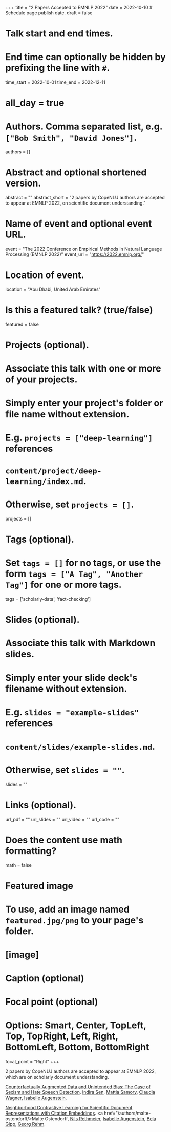 +++
title = "2 Papers Accepted to EMNLP 2022"
date = 2022-10-10  # Schedule page publish date.
draft = false

# Talk start and end times.
#   End time can optionally be hidden by prefixing the line with `#`.
time_start = 2022-10-01
time_end = 2022-12-11
# all_day = true

# Authors. Comma separated list, e.g. `["Bob Smith", "David Jones"]`.
authors = []

# Abstract and optional shortened version.
abstract = ""
abstract_short = "2 papers by CopeNLU authors are accepted to appear at EMNLP 2022, on scientific document understanding."

# Name of event and optional event URL.
event = "The 2022 Conference on Empirical Methods in Natural Language Processing  (EMNLP 2022)"
event_url = "https://2022.emnlp.org/"

# Location of event.
location = "Abu Dhabi, United Arab Emirates"

# Is this a featured talk? (true/false)
featured = false

# Projects (optional).
#   Associate this talk with one or more of your projects.
#   Simply enter your project's folder or file name without extension.
#   E.g. `projects = ["deep-learning"]` references 
#   `content/project/deep-learning/index.md`.
#   Otherwise, set `projects = []`.
projects = []

# Tags (optional).
#   Set `tags = []` for no tags, or use the form `tags = ["A Tag", "Another Tag"]` for one or more tags.
tags = ['scholarly-data', 'fact-checking']

# Slides (optional).
#   Associate this talk with Markdown slides.
#   Simply enter your slide deck's filename without extension.
#   E.g. `slides = "example-slides"` references 
#   `content/slides/example-slides.md`.
#   Otherwise, set `slides = ""`.
slides = ""

# Links (optional).
url_pdf = ""
url_slides = ""
url_video = ""
url_code = ""

# Does the content use math formatting?
math = false

# Featured image
# To use, add an image named `featured.jpg/png` to your page's folder. 
# [image]
  # Caption (optional)

  # Focal point (optional)
  # Options: Smart, Center, TopLeft, Top, TopRight, Left, Right, BottomLeft, Bottom, BottomRight
  focal_point = "Right"
+++

2 papers by CopeNLU authors are accepted to appear at EMNLP 2022, which are on scholarly document understanding.

<a href="/publication/2022_naacl_sen/">Counterfactually Augmented Data and Unintended Bias: The Case of Sexism and Hate Speech Detection</a>.
<a href="/authors/indira-sen/">Indira Sen</a>, <a href="/authors/mattia-samory">Mattia Samory</a>, <a href="/authors/claudia-wagner/">Claudia Wagner</a>, <a href="/authors/isabelle-augenstein/">Isabelle Augenstein</a>.

<a href="/publication/2022_emnlp_ostendorff/">Neighborhood Contrastive Learning for Scientific Document Representations with Citation Embeddings</a>.
<a href="/authors/malte-ostendorff/>Malte Ostendorff</a>, <a href="/authors/nils-rethmeier/">Nils Rethmeier</a>, <a href="/authors/isabelle-augenstein/">Isabelle Augenstein</a>,
 <a href="/authors/bela-gipp/">Bela Gipp</a>, <a href="/authors/georg-rehm/">Georg Rehm</a>.
